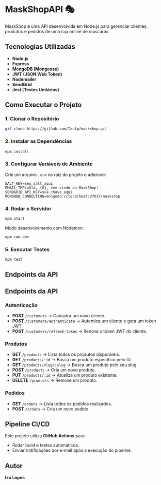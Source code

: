 # MaskShopAPI 🎭

MaskShop é uma API desenvolvida em Node.js para gerenciar clientes, produtos e pedidos de uma loja online de máscaras.

## Tecnologias Utilizadas

- **Node.js**
- **Express**
- **MongoDB (Mongoose)**
- **JWT (JSON Web Token)**
- **Nodemailer**
- **SendGrid**
- **Jest (Testes Unitários)**

## Como Executar o Projeto

### 1. Clonar o Repositório
```sh
git clone https://github.com/Izalp/maskshop.git
```

### 2. Instalar as Dependências
```sh
npm install
```

### 3. Configurar Variáveis de Ambiente
Crie um arquivo `.env` na raiz do projeto e adicione:
```env
SALT_KEY=seu_salt_aqui
EMAIL_TMPL=Olá, {0}, bem-vindo ao MaskShop!
SENDGRID_API_KEY=sua_chave_aqui
MONGODB_CONNECTION=mongodb://localhost:27017/maskshop
```

### 4. Rodar o Servidor
```sh
npm start
```

Modo desenvolvimento com Nodemon:
```sh
npm run dev
```

### 5. Executar Testes
```sh
npm test
```

## Endpoints da API

## Endpoints da API

### Autenticação
- **POST** `/customers` → Cadastra um novo cliente.  
- **POST** `/customers/authenticate` → Autentica um cliente e gera um token JWT.  
- **POST** `/customers/refresh-token` → Renova o token JWT do cliente.  

### Produtos
- **GET** `/products` → Lista todos os produtos disponíveis.  
- **GET** `/products/:id` → Busca um produto específico pelo ID.  
- **GET** `/products/slug/:slug` → Busca um produto pelo seu slug.  
- **POST** `/products` → Cria um novo produto.  
- **PUT** `/products/:id` → Atualiza um produto existente.  
- **DELETE** `/products` → Remove um produto.  

### Pedidos
- **GET** `/orders` → Lista todos os pedidos realizados.  
- **POST** `/orders` → Cria um novo pedido.  

## Pipeline CI/CD
Este projeto utiliza **GitHub Actions** para:
- Rodar build e testes automáticos.
- Enviar notificações por e-mail após a execução do pipeline.

## Autor
**Iza Lopes**

